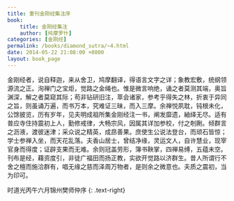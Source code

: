 ```yaml
---
title: 重刊金刚经集注序
book:
    title: 金刚经集注
    author: [鸠摩罗什]
categories: [金刚经]
permalink: /books/diamond_sutra/~4.html
date: 2014-05-22 21:08:00 +0800
layout: book_page
---
```


金刚经者，说自释迦，来从舍卫，鸠摩翻译，得语言文字之详；象教宏敷，统纲领源流之正。洵禅门之宝炬，觉路之金绳也。惟是微言响绝，诵之者莫测其端，奥旨渊深，解之者莫窥其际；苟非钻研旧注，萃会诸家，参考乎得失之林，折衷于异同之旨，则虽诵万遍，而书万本，究难证三昧，而入三摩。余禅悦夙耽，钝根未化，公馀披览，历有岁年，见夫明成祖所集金刚经注一书，阐发靡遗，紬绎无尽。适有普应寺住持震初上人，勤修戒律，大畅宗风，因属其详加参校，付之剞劂。倾群言之沥液，渡彼迷津；采众说之精英，成皍善果。庶使生公说法登台，而顽石皆惊；学士参禅入坐，而天花乱落。夫香山居士，曾结净缘，灵运文人，自许慧业，现宰官身而得度；证辟支果而无难。余则冠盖劳形，簿书鞅掌，四禅易缚，五蕴未空。刊布是经，藉资度引，非徒广福田而扬正教，实欲开觉路以济群生。昔人所谓行不舍之檀而施洽群有，唱无缘之慈而泽周万物者，是则余之微意也。夫质之震初，当为印可。

时道光丙午六月锦州樊师仲序
{: .text-right}

